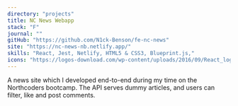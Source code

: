 ```yaml
---
directory: "projects"
title: NC News Webapp
stack: "F"
journal: ""
gitHub: "https://github.com/N1ck-Benson/fe-nc-news"
site: "https://nc-news-nb.netlify.app/"
skills: "React, Jest, Netlify, HTML5 & CSS3, Blueprint.js,"
icons: "https://logos-download.com/wp-content/uploads/2016/09/React_logo_logotype_emblem.png,  https://cdn.iconscout.com/icon/free/png-64/jest-3521517-2945020.png, https://cdn.freebiesupply.com/logos/thumbs/1x/netlify-logo.png, htmlCssIcon, https://bestofjs.org/logos/blueprint.svg"
---
```


A news site which I developed end-to-end during my time on the Northcoders bootcamp. The API serves dummy articles, and users can filter, like and post comments.
